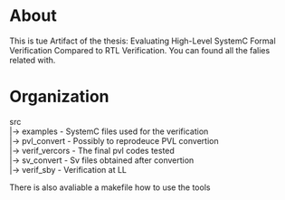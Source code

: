 # About

This is tue Artifact of the thesis: Evaluating High-Level SystemC Formal Verification Compared to RTL Verification.
You can found all the falies related with. 

# Organization

src \
  |-> examples       - SystemC files used for the verification \
  |-> pvl_convert    - Possibly to reprodeuce PVL convertion \
  |-> verif_vercors  - The final pvl codes tested \
  |-> sv_convert     - Sv files obtained after convertion \
  |-> verif_sby      - Verification at LL 

There is also avaliable a makefile how to use the tools